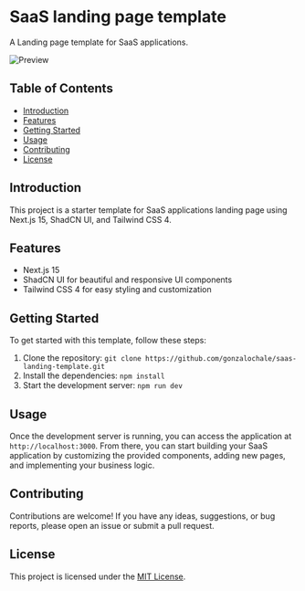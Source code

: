 # SaaS landing page template

A Landing page template for SaaS applications.

![Preview](/app/opengraph-image.png)

## Table of Contents

- [Introduction](#introduction)
- [Features](#features)
- [Getting Started](#getting-started)
- [Usage](#usage)
- [Contributing](#contributing)
- [License](#license)

## Introduction

This project is a starter template for SaaS applications landing page using Next.js 15, ShadCN UI, and Tailwind CSS 4.

## Features

- Next.js 15
- ShadCN UI for beautiful and responsive UI components
- Tailwind CSS 4 for easy styling and customization

## Getting Started

To get started with this template, follow these steps:

1. Clone the repository: `git clone https://github.com/gonzalochale/saas-landing-template.git`
2. Install the dependencies: `npm install`
3. Start the development server: `npm run dev`

## Usage

Once the development server is running, you can access the application at `http://localhost:3000`. From there, you can start building your SaaS application by customizing the provided components, adding new pages, and implementing your business logic.

## Contributing

Contributions are welcome! If you have any ideas, suggestions, or bug reports, please open an issue or submit a pull request.

## License

This project is licensed under the [MIT License](https://opensource.org/licenses/MIT).
